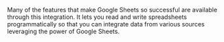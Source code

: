 Many of the features that make Google Sheets so successful are available through this integration. It lets you read and write spreadsheets programmatically so that you can integrate data from various sources leveraging the power of Google Sheets.